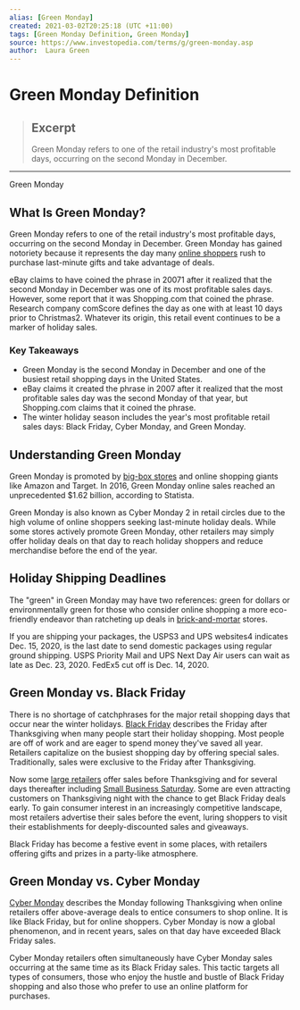 ```yaml
---
alias: [Green Monday]
created: 2021-03-02T20:25:18 (UTC +11:00)
tags: [Green Monday Definition, Green Monday]
source: https://www.investopedia.com/terms/g/green-monday.asp
author:  Laura Green
---
```


# Green Monday Definition

> ## Excerpt
> Green Monday refers to one of the retail industry's most profitable days, occurring on the second Monday in December.

---

Green Monday
## What Is Green Monday?

Green Monday refers to one of the retail industry's most profitable days, occurring on the second Monday in December. Green Monday has gained notoriety because it represents the day many [online shoppers](https://www.investopedia.com/articles/pf/08/buy-sell-online.asp) rush to purchase last-minute gifts and take advantage of deals.

eBay claims to have coined the phrase in 20071 after it realized that the second Monday in December was one of its most profitable sales days. However, some report that it was Shopping.com that coined the phrase. Research company comScore defines the day as one with at least 10 days prior to Christmas2. Whatever its origin, this retail event continues to be a marker of holiday sales. 

### Key Takeaways

-   Green Monday is the second Monday in December and one of the busiest retail shopping days in the United States.
-   eBay claims it created the phrase in 2007 after it realized that the most profitable sales day was the second Monday of that year, but Shopping.com claims that it coined the phrase.
-   The winter holiday season includes the year's most profitable retail sales days: Black Friday, Cyber Monday, and Green Monday.

## Understanding Green Monday

Green Monday is promoted by [big-box stores](https://www.investopedia.com/articles/investing/121715/future-retail-not-big-box-stores.asp) and online shopping giants like Amazon and Target. In 2016, Green Monday online sales reached an unprecedented $1.62 billion, according to Statista.

Green Monday is also known as Cyber Monday 2 in retail circles due to the high volume of online shoppers seeking last-minute holiday deals. While some stores actively promote Green Monday, other retailers may simply offer holiday deals on that day to reach holiday shoppers and reduce merchandise before the end of the year. 

## Holiday Shipping Deadlines

The "green" in Green Monday may have two references: green for dollars or environmentally green for those who consider online shopping a more eco-friendly endeavor than ratcheting up deals in [brick-and-mortar](https://www.investopedia.com/terms/b/brickandmortar.asp) stores. 

If you are shipping your packages, the USPS3 and UPS websites4 indicates Dec. 15, 2020, is the last date to send domestic packages using regular ground shipping. USPS Priority Mail and UPS Next Day Air users can wait as late as Dec. 23, 2020. FedEx5 cut off is Dec. 14, 2020.

## Green Monday vs. Black Friday

There is no shortage of catchphrases for the major retail shopping days that occur near the winter holidays. [Black Friday](https://www.investopedia.com/terms/b/blackfriday.asp) describes the Friday after Thanksgiving when many people start their holiday shopping. Most people are off of work and are eager to spend money they've saved all year. Retailers capitalize on the busiest shopping day by offering special sales. Traditionally, sales were exclusive to the Friday after Thanksgiving.

Now some [large retailers](https://www.investopedia.com/articles/markets/122415/worlds-top-10-retailers-wmt-cost.asp) offer sales before Thanksgiving and for several days thereafter including [Small Business Saturday](https://www.investopedia.com/small-business-saturday-5085723). Some are even attracting customers on Thanksgiving night with the chance to get Black Friday deals early. To gain consumer interest in an increasingly competitive landscape, most retailers advertise their sales before the event, luring shoppers to visit their establishments for deeply-discounted sales and giveaways.

Black Friday has become a festive event in some places, with retailers offering gifts and prizes in a party-like atmosphere.

## Green Monday vs. Cyber Monday

[Cyber Monday](https://www.investopedia.com/terms/c/cybermonday.asp) describes the Monday following Thanksgiving when online retailers offer above-average deals to entice consumers to shop online. It is like Black Friday, but for online shoppers. Cyber Monday is now a global phenomenon, and in recent years, sales on that day have exceeded Black Friday sales.

Cyber Monday retailers often simultaneously have Cyber Monday sales occurring at the same time as its Black Friday sales. This tactic targets all types of consumers, those who enjoy the hustle and bustle of Black Friday shopping and also those who prefer to use an online platform for purchases.
